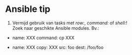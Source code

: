 # Ansible tip

1. Vermijd gebruik van tasks met *row:*, *command:* of *shell:*!  
Zoek naar geschikte Ansible modules.
Bv.:
  - name: XXX
    command: cp XXX
    
  - name: XXX
    copy: XXX
    src: foo
    dest: /foo/foo
